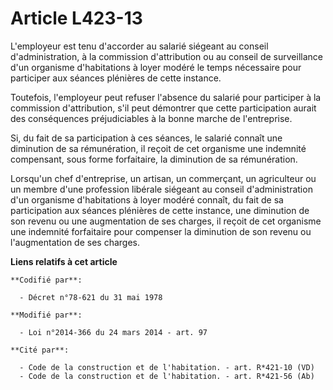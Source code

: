 # Article L423-13

L'employeur est tenu d'accorder au salarié siégeant au conseil d'administration, à la commission d'attribution ou au conseil
de surveillance d'un organisme d'habitations à loyer modéré le temps nécessaire pour participer aux séances plénières de
cette instance.

Toutefois, l'employeur peut refuser l'absence du salarié pour participer à la commission d'attribution, s'il peut démontrer
que cette participation aurait des conséquences préjudiciables à la bonne marche de l'entreprise. 

Si, du fait de sa participation à ces séances, le salarié connaît une diminution de sa rémunération, il reçoit de cet
organisme une indemnité compensant, sous forme forfaitaire, la diminution de sa rémunération.

Lorsqu'un chef d'entreprise, un artisan, un commerçant, un agriculteur ou un membre d'une profession libérale siégeant au
conseil d'administration d'un organisme d'habitations à loyer modéré connaît, du fait de sa participation aux séances
plénières de cette instance, une diminution de son revenu ou une augmentation de ses charges, il reçoit de cet organisme une
indemnité forfaitaire pour compenser la diminution de son revenu ou l'augmentation de ses charges.

**Liens relatifs à cet article**

	**Codifié par**:

	  - Décret n°78-621 du 31 mai 1978

	**Modifié par**:

	  - Loi n°2014-366 du 24 mars 2014 - art. 97

	**Cité par**:

	  - Code de la construction et de l'habitation. - art. R*421-10 (VD)
	  - Code de la construction et de l'habitation. - art. R*421-56 (Ab)
